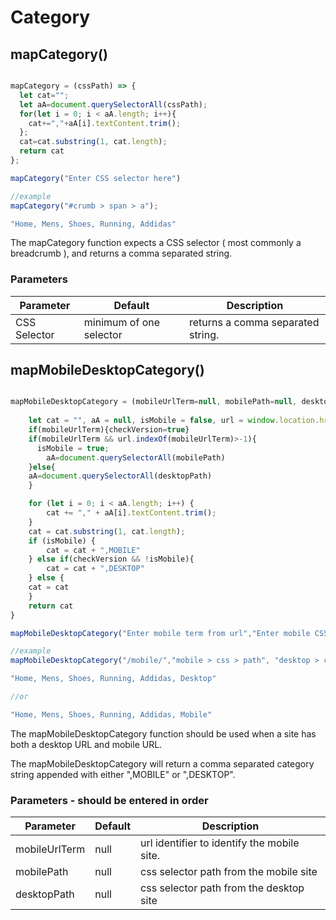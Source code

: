 # Category

## mapCategory()


```javascript

mapCategory = (cssPath) => {
  let cat=""; 
  let aA=document.querySelectorAll(cssPath); 
  for(let i = 0; i < aA.length; i++){ 
    cat+=","+aA[i].textContent.trim(); 
  };
  cat=cat.substring(1, cat.length); 
  return cat
};

mapCategory("Enter CSS selector here")

//example
mapCategory("#crumb > span > a");

"Home, Mens, Shoes, Running, Addidas"

```

The mapCategory function expects a CSS selector ( most commonly a breadcrumb ),
and returns a comma separated string.


### Parameters

Parameter | Default | Description
--------- | ------- | -----------
CSS Selector | minimum of one selector | returns a comma separated string.


## mapMobileDesktopCategory()

```javascript

mapMobileDesktopCategory = (mobileUrlTerm=null, mobilePath=null, desktopPath=null) => {
     
    let cat = "", aA = null, isMobile = false, url = window.location.href, checkVersion=false;
    if(mobileUrlTerm){checkVersion=true}
    if(mobileUrlTerm && url.indexOf(mobileUrlTerm)>-1){
      isMobile = true;
        aA=document.querySelectorAll(mobilePath)
    }else{
    aA=document.querySelectorAll(desktopPath)
    }

    for (let i = 0; i < aA.length; i++) {
        cat += "," + aA[i].textContent.trim();
    }
    cat = cat.substring(1, cat.length);
    if (isMobile) {
        cat = cat + ",MOBILE"
    } else if(checkVersion && !isMobile){
        cat = cat + ",DESKTOP"
    } else {
    cat = cat
    }
    return cat
}

mapMobileDesktopCategory("Enter mobile term from url","Enter mobile CSS selector","Enter desktop CSS selector")

//example
mapMobileDesktopCategory("/mobile/","mobile > css > path", "desktop > css > path");

"Home, Mens, Shoes, Running, Addidas, Desktop"

//or

"Home, Mens, Shoes, Running, Addidas, Mobile"

```

The mapMobileDesktopCategory function should be used when a site has both a desktop URL and mobile URL.

The mapMobileDesktopCategory will return a comma separated category string appended with either ",MOBILE" or ",DESKTOP".

### Parameters - should be entered in order 

Parameter | Default | Description
--------- | ------- | -----------
mobileUrlTerm | null | url identifier to identify the mobile site.
mobilePath | null | css selector path from the mobile site
desktopPath | null | css selector path from the desktop site

